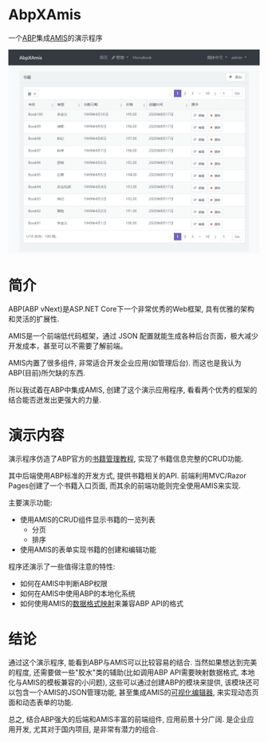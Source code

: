 # AbpXAmis

一个[ABP](https://github.com/abpframework/abp)集成[AMIS](https://github.com/baidu/amis)的演示程序

![demo.gif](doc/images/demo.gif)

# 简介

ABP(ABP vNext)是ASP.NET Core下一个非常优秀的Web框架, 具有优雅的架构和灵活的扩展性.

AMIS是一个前端低代码框架，通过 JSON 配置就能生成各种后台页面，极大减少开发成本，甚至可以不需要了解前端。

AMIS内置了很多组件, 非常适合开发企业应用(如管理后台). 而这也是我认为ABP(目前)所欠缺的东西.

所以我试着在ABP中集成AMIS, 创建了这个演示应用程序, 看看两个优秀的框架的结合能否迸发出更强大的力量.

# 演示内容

演示程序仿造了ABP官方的[书籍管理教程](https://docs.abp.io/en/abp/latest/Tutorials/Part-1?UI=MVC&DB=EF), 实现了书籍信息完整的CRUD功能.

其中后端使用ABP标准的开发方式, 提供书籍相关的API. 前端利用MVC/Razor Pages创建了一个书籍入口页面, 而其余的前端功能则完全使用AMIS来实现.

主要演示功能:

* 使用AMIS的CRUD组件显示书籍的一览列表
  * 分页
  * 排序
* 使用AMIS的表单实现书籍的创建和编辑功能

程序还演示了一些值得注意的特性:

* 如何在AMIS中判断ABP权限
* 如何在AMIS中使用ABP的本地化系统
* 如何使用AMIS的[数据格式映射](https://baidu.gitee.io/amis/docs/concepts/data-mapping)来兼容ABP API的格式

# 结论

通过这个演示程序, 能看到ABP与AMIS可以比较容易的结合. 当然如果想达到完美的程度, 还需要做一些"胶水"类的辅助(比如调用ABP API需要映射数据格式, 本地化与AMIS的模板兼容的小问题), 这些可以通过创建ABP的模块来提供, 该模块还可以包含一个AMIS的JSON管理功能, 甚至集成AMIS的[可视化编辑器](https://github.com/fex-team/amis-editor), 来实现动态页面和动态表单的功能.

总之, 结合ABP强大的后端和AMIS丰富的前端组件, 应用前景十分广阔. 是企业应用开发, 尤其对于国内项目, 是非常有潜力的组合.
